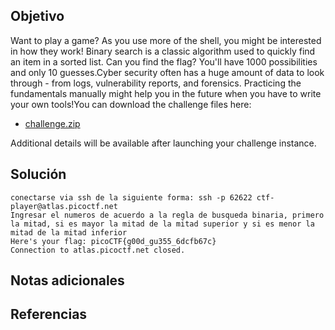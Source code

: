## Objetivo
Want to play a game? As you use more of the shell, you might be interested in how they work! Binary search is a classic algorithm used to quickly find an item in a sorted list. Can you find the flag? You'll have 1000 possibilities and only 10 guesses.Cyber security often has a huge amount of data to look through - from logs, vulnerability reports, and forensics. Practicing the fundamentals manually might help you in the future when you have to write your own tools!You can download the challenge files here:

- [challenge.zip](https://artifacts.picoctf.net/c_atlas/17/challenge.zip)

Additional details will be available after launching your challenge instance.

## Solución
```
conectarse via ssh de la siguiente forma: ssh -p 62622 ctf-player@atlas.picoctf.net
Ingresar el numeros de acuerdo a la regla de busqueda binaria, primero la mitad, si es mayor la mitad de la mitad superior y si es menor la mitad de la mitad inferior
Here's your flag: picoCTF{g00d_gu355_6dcfb67c}
Connection to atlas.picoctf.net closed.
```

## Notas adicionales


## Referencias

